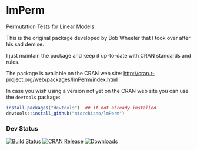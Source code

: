 # lmPerm
Permutation Tests for Linear Models

This is the original package developed by Bob Wheeler that I took over after his sad demise.

I just maintain the package and keep it up-to-date with CRAN standards and rules.

The package is available on the CRAN web site: 
http://cran.r-project.org/web/packages/lmPerm/index.html

In case you wish using a version not yet on the CRAN web site you can use the `devtools` package:

```r
install.packages("devtools")  ## if not already installed
devtools::install_github("mtorchiano/lmPerm")
```

### Dev Status

[![Build Status](https://travis-ci.org/mtorchiano/lmperm.svg?branch=master)](https://travis-ci.org/mtorchiano/lmPerm)
[![CRAN Release](http://www.r-pkg.org/badges/version-last-release/lmPerm)](http://cran.r-project.org/web/packages/lmPerm)
[![Downloads](http://cranlogs.r-pkg.org/badges/last-month/lmPerm)](https://cranlogs.r-pkg.org)
